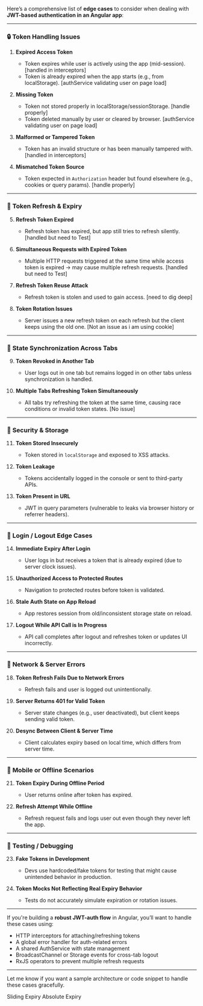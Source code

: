 Here’s a comprehensive list of **edge cases** to consider when dealing with **JWT-based authentication in an Angular app**:

---

### 🔒 **Token Handling Issues**
1. **Expired Access Token**
   - Token expires while user is actively using the app (mid-session). [handled in interceptors]
   - Token is already expired when the app starts (e.g., from localStorage). [authService validating user on page load]

2. **Missing Token**
   - Token not stored properly in localStorage/sessionStorage. [handle properly]
   - Token deleted manually by user or cleared by browser.  [authService validating user on page load]

3. **Malformed or Tampered Token**
   - Token has an invalid structure or has been manually tampered with. [handled in interceptors]

4. **Mismatched Token Source**
   - Token expected in `Authorization` header but found elsewhere (e.g., cookies or query params). [handle properly]

---

### 🔁 **Token Refresh & Expiry**
5. **Refresh Token Expired**
   - Refresh token has expired, but app still tries to refresh silently. [handled but need to Test]

6. **Simultaneous Requests with Expired Token**
   - Multiple HTTP requests triggered at the same time while access token is expired → may cause multiple refresh requests. [handled but need to Test]
 
7. **Refresh Token Reuse Attack**
   - Refresh token is stolen and used to gain access. [need to dig deep]

8. **Token Rotation Issues**
   - Server issues a new refresh token on each refresh but the client keeps using the old one. [Not an issue as i am using cookie]

---

### 🔄 **State Synchronization Across Tabs**
9. **Token Revoked in Another Tab**
   - User logs out in one tab but remains logged in on other tabs unless synchronization is handled.

10. **Multiple Tabs Refreshing Token Simultaneously**
    - All tabs try refreshing the token at the same time, causing race conditions or invalid token states. [No issue]

---

### 🔐 **Security & Storage**
11. **Token Stored Insecurely**
    - Token stored in `localStorage` and exposed to XSS attacks.

12. **Token Leakage**
    - Tokens accidentally logged in the console or sent to third-party APIs.

13. **Token Present in URL**
    - JWT in query parameters (vulnerable to leaks via browser history or referrer headers).

---

### 🚪 **Login / Logout Edge Cases**
14. **Immediate Expiry After Login**
    - User logs in but receives a token that is already expired (due to server clock issues).

15. **Unauthorized Access to Protected Routes**
    - Navigation to protected routes before token is validated.

16. **Stale Auth State on App Reload**
    - App restores session from old/inconsistent storage state on reload.

17. **Logout While API Call is In Progress**
    - API call completes after logout and refreshes token or updates UI incorrectly.

---

### 📡 **Network & Server Errors**
18. **Token Refresh Fails Due to Network Errors**
    - Refresh fails and user is logged out unintentionally.

19. **Server Returns 401 for Valid Token**
    - Server state changes (e.g., user deactivated), but client keeps sending valid token.

20. **Desync Between Client & Server Time**
    - Client calculates expiry based on local time, which differs from server time.

---

### 📱 **Mobile or Offline Scenarios**
21. **Token Expiry During Offline Period**
    - User returns online after token has expired.

22. **Refresh Attempt While Offline**
    - Refresh request fails and logs user out even though they never left the app.

---

### 🧪 **Testing / Debugging**
23. **Fake Tokens in Development**
    - Devs use hardcoded/fake tokens for testing that might cause unintended behavior in production.

24. **Token Mocks Not Reflecting Real Expiry Behavior**
    - Tests do not accurately simulate expiration or rotation issues.

---

If you're building a **robust JWT-auth flow** in Angular, you’ll want to handle these cases using:

- HTTP interceptors for attaching/refreshing tokens
- A global error handler for auth-related errors
- A shared AuthService with state management
- BroadcastChannel or Storage events for cross-tab logout
- RxJS operators to prevent multiple refresh requests

---

Let me know if you want a sample architecture or code snippet to handle these cases gracefully.

Sliding Expiry
Absolute Expiry